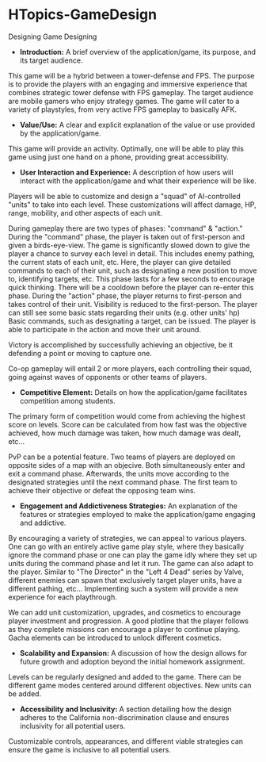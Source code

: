 # HTopics-GameDesign

Designing Game Designing

- **Introduction:** A brief overview of the application/game, its purpose, and its target audience.

This game will be a hybrid between a tower-defense and FPS. The purpose is to provide the players with an engaging and immersive experience that combines strategic tower defense with FPS gameplay. The target audience are mobile gamers who enjoy strategy games. The game will cater to a variety of playstyles, from very active FPS gameplay to basically AFK.

- **Value/Use:** A clear and explicit explanation of the value or use provided by the application/game.

This game will provide an activity.
Optimally, one will be able to play this game using just one hand on a phone, providing great accessibility.

- **User Interaction and Experience:** A description of how users will interact with the application/game and what their experience will be like.

Players will be able to customize and design a "squad" of AI-controlled "units" to take into each level. These customizations will affect damage, HP, range, mobility, and other aspects of each unit.

During gameplay there are two types of phases: "command" & "action."
During the "command" phase, the player is taken out of first-person and given a birds-eye-view. The game is significantly slowed down to give the player a chance to survey each level in detail. This includes enemy pathing, the current stats of each unit, etc. Here, the player can give detailed commands to each of their unit, such as designating a new position to move to, identifying targets, etc. This phase lasts for a few seconds to encourage quick thinking. There will be a cooldown before the player can re-enter this phase.
During the "action" phase, the player returns to first-person and takes control of their unit. Visibility is reduced to the first-person. The player can still see some basic stats regarding their units (e.g. other units' hp) Basic commands, such as designating a target, can be issued. The player is able to participate in the action and move their unit around.

Victory is accomplished by successfully achieving an objective, be it defending a point or moving to capture one.

Co-op gameplay will entail 2 or more players, each controlling their squad, going against waves of opponents or other teams of players.

- **Competitive Element:** Details on how the application/game facilitates competition among students.

The primary form of competition would come from achieving the highest score on levels. Score can be calculated from how fast was the objective achieved, how much damage was taken, how much damage was dealt, etc...

PvP can be a potential feature. Two teams of players are deployed on opposite sides of a map with an objecive. Both simultaneously enter and exit a command phase. Afterwards, the units move according to the designated strategies until the next command phase. The first team to achieve their objective or defeat the opposing team wins.

- **Engagement and Addictiveness Strategies:** An explanation of the features or strategies employed to make the application/game engaging and addictive.

By encouraging a variety of strategies, we can appeal to various players. One can go with an entirely active game play style, where they basically ignore the command phase or one can play the game idly where they set up units during the command phase and let it run.
The game can also adapt to the player. Similar to "The Director" in the "Left 4 Dead" series by Valve, different enemies can spawn that exclusively target player units, have a different pathing, etc... Implementing such a system will provide a new experience for each playthrough.

We can add unit customization, upgrades, and cosmetics to encourage player investment and progression.
A good plotline that the player follows as they complete missions can encourage a player to continue playing.
Gacha elements can be introduced to unlock different cosmetics.

- **Scalability and Expansion:** A discussion of how the design allows for future growth and adoption beyond the initial homework assignment.

Levels can be regularly designed and added to the game.
There can be different game modes centered around different objectives.
New units can be added.

- **Accessibility and Inclusivity:** A section detailing how the design adheres to the California non-discrimination clause and ensures inclusivity for all potential users.

Customizable controls, appearances, and different viable strategies can ensure the game is inclusive to all potential users.
